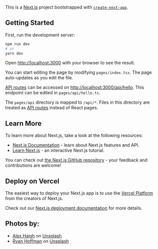 This is a [Next.js](https://nextjs.org/) project bootstrapped with [`create-next-app`](https://github.com/vercel/next.js/tree/canary/packages/create-next-app).

## Getting Started

First, run the development server:

```bash
npm run dev
# or
yarn dev
```

Open [http://localhost:3000](http://localhost:3000) with your browser to see the result.

You can start editing the page by modifying `pages/index.tsx`. The page auto-updates as you edit the file.

[API routes](https://nextjs.org/docs/api-routes/introduction) can be accessed on [http://localhost:3000/api/hello](http://localhost:3000/api/hello). This endpoint can be edited in `pages/api/hello.ts`.

The `pages/api` directory is mapped to `/api/*`. Files in this directory are treated as [API routes](https://nextjs.org/docs/api-routes/introduction) instead of React pages.

## Learn More

To learn more about Next.js, take a look at the following resources:

- [Next.js Documentation](https://nextjs.org/docs) - learn about Next.js features and API.
- [Learn Next.js](https://nextjs.org/learn) - an interactive Next.js tutorial.

You can check out [the Next.js GitHub repository](https://github.com/vercel/next.js/) - your feedback and contributions are welcome!

## Deploy on Vercel

The easiest way to deploy your Next.js app is to use the [Vercel Platform](https://vercel.com/new?utm_medium=default-template&filter=next.js&utm_source=create-next-app&utm_campaign=create-next-app-readme) from the creators of Next.js.

Check out our [Next.js deployment documentation](https://nextjs.org/docs/deployment) for more details.

## Photos by:
- <a href="https://unsplash.com/@kiikiiosaka?utm_source=unsplash&utm_medium=referral&utm_content=creditCopyText">Alex Haigh</a> on <a href="https://unsplash.com/s/photos/t-shirt?utm_source=unsplash&utm_medium=referral&utm_content=creditCopyText">Unsplash</a>
- <a href="https://unsplash.com/@ryanhoffman007?utm_source=unsplash&utm_medium=referral&utm_content=creditCopyText">Ryan Hoffman</a> on <a href="https://unsplash.com/s/photos/t-shirt?utm_source=unsplash&utm_medium=referral&utm_content=creditCopyText">Unsplash</a>